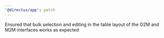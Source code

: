 ```yaml
---
'@directus/app': patch
---
```


Ensured that bulk selection and editing in the table layout of the O2M and M2M interfaces works as expected
